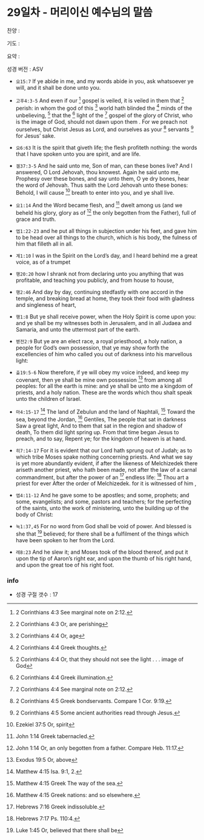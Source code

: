 # 29일차 - 머리이신 예수님의 말씀

찬양 : 

기도 : 

요약 : 

성경 버전 : ASV

- `요15:7` If ye abide in me, and my words abide in you, ask whatsoever ye will, and it shall be done unto you.

- `고후4:3-5` And even if our [^2Cor4:3a] gospel is veiled, it is veiled in them that [^2Cor4:3b] perish: in whom the god of this [^2Cor4:4a] world hath blinded the [^2Cor4:4b] minds of the unbelieving, [^2Cor4:4c] that the [^2Cor4:4d] light of the [^2Cor4:4e] gospel of the glory of Christ, who is the image of God, should not dawn upon them . For we preach not ourselves, but Christ Jesus as Lord, and ourselves as your [^2Cor4:5a] servants [^2Cor4:5b] for Jesus’ sake.
[^2Cor4:3a]: 2 Corinthians 4:3 See marginal note on 2:12. 
[^2Cor4:3b]: 2 Corinthians 4:3 Or, are perishing 
[^2Cor4:4a]: 2 Corinthians 4:4 Or, age 
[^2Cor4:4b]: 2 Corinthians 4:4 Greek thoughts. 
[^2Cor4:4c]: 2 Corinthians 4:4 Or, that they should not see the light . . . image of God 
[^2Cor4:4d]: 2 Corinthians 4:4 Greek illumination. 
[^2Cor4:4e]: 2 Corinthians 4:4 See marginal note on 2:12. 
[^2Cor4:5a]: 2 Corinthians 4:5 Greek bondservants. Compare 1 Cor. 9:19. 
[^2Cor4:5b]: 2 Corinthians 4:5 Some ancient authorities read through Jesus. 


- `요6:63` It is the spirit that giveth life; the flesh profiteth nothing: the words that I have spoken unto you are spirit, and are life.

- `겔37:3-5` And he said unto me, Son of man, can these bones live? And I answered, O Lord Jehovah, thou knowest. Again he said unto me, Prophesy over these bones, and say unto them, O ye dry bones, hear the word of Jehovah. Thus saith the Lord Jehovah unto these bones: Behold, I will cause [^Ezek37:5a] breath to enter into you, and ye shall live.
[^Ezek37:5a]: Ezekiel 37:5 Or, spirit 


- `요1:14` And the Word became flesh, and [^John1:14a] dwelt among us (and we beheld his glory, glory as of [^John1:14b] the only begotten from the Father), full of grace and truth.
[^John1:14a]: John 1:14 Greek tabernacled. 
[^John1:14b]: John 1:14 Or, an only begotten from a father. Compare Heb. 11:17. 


- `엡1:22-23` and he put all things in subjection under his feet, and gave him to be head over all things to the church, which is his body, the fulness of him that filleth all in all.

- `계1:10` I was in the Spirit on the Lord’s day, and I heard behind me a great voice, as of a trumpet

- `행20:20` how I shrank not from declaring unto you anything that was profitable, and teaching you publicly, and from house to house,

- `행2:46` And day by day, continuing stedfastly with one accord in the temple, and breaking bread at home, they took their food with gladness and singleness of heart,

- `행1:8` But ye shall receive power, when the Holy Spirit is come upon you: and ye shall be my witnesses both in Jerusalem, and in all Judaea and Samaria, and unto the uttermost part of the earth.

- `벧전2:9` But ye are an elect race, a royal priesthood, a holy nation, a people for God’s own possession, that ye may show forth the excellencies of him who called you out of darkness into his marvellous light:

- `출19:5-6` Now therefore, if ye will obey my voice indeed, and keep my covenant, then ye shall be mine own possession [^Exod19:5a] from among all peoples: for all the earth is mine: and ye shall be unto me a kingdom of priests, and a holy nation. These are the words which thou shalt speak unto the children of Israel.
[^Exod19:5a]: Exodus 19:5 Or, above 


- `마4:15-17` [^Matt4:15a] The land of Zebulun and the land of Naphtali, [^Matt4:15b] Toward the sea, beyond the Jordan, [^Matt4:15c] Gentiles, The people that sat in darkness Saw a great light, And to them that sat in the region and shadow of death, To them did light spring up. From that time began Jesus to preach, and to say, Repent ye; for the kingdom of heaven is at hand.
[^Matt4:15a]: Matthew 4:15 Isa. 9:1, 2. 
[^Matt4:15b]: Matthew 4:15 Greek The way of the sea. 
[^Matt4:15c]: Matthew 4:15 Greek nations: and so elsewhere. 


- `히7:14-17` For it is evident that our Lord hath sprung out of Judah; as to which tribe Moses spake nothing concerning priests. And what we say is yet more abundantly evident, if after the likeness of Melchizedek there ariseth another priest, who hath been made, not after the law of a carnal commandment, but after the power of an [^Heb7:16a] endless life: [^Heb7:17a] Thou art a priest for ever After the order of Melchizedek. for it is witnessed of him ,
[^Heb7:16a]: Hebrews 7:16 Greek indissoluble. 
[^Heb7:17a]: Hebrews 7:17 Ps. 110:4. 


- `엡4:11-12` And he gave some to be apostles; and some, prophets; and some, evangelists; and some, pastors and teachers; for the perfecting of the saints, unto the work of ministering, unto the building up of the body of Christ:

- `눅1:37,45` For no word from God shall be void of power. And blessed is she that [^Luke1:45a] believed; for there shall be a fulfilment of the things which have been spoken to her from the Lord.
[^Luke1:45a]: Luke 1:45 Or, believed that there shall be 


- `레8:23` And he slew it; and Moses took of the blood thereof, and put it upon the tip of Aaron’s right ear, and upon the thumb of his right hand, and upon the great toe of his right foot.

### info

- 성경 구절 갯수 : 17